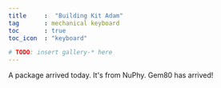```yaml
---
title     :  "Building Kit Adam"
tag       : mechanical keyboard
toc       : true
toc_icon  : "keyboard"

# TODO: insert gallery-* here
---
```


A package arrived today. It's from NuPhy. Gem80 has arrived!

<!-- TODO -->
